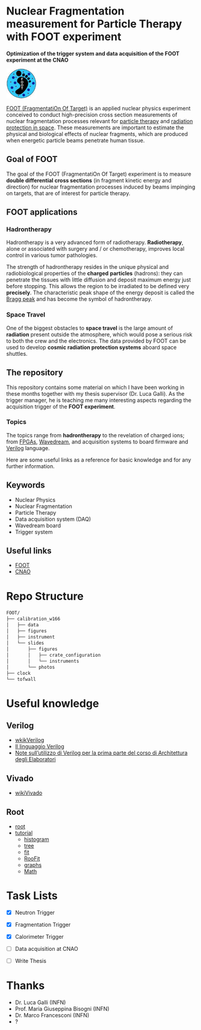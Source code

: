 # Nuclear Fragmentation measurement for Particle Therapy with FOOT experiment

**Optimization of the trigger system and data acquisition of the FOOT experiment at the CNAO**

<img src="https://github.com/lorenzomarini96/FOOT/blob/main/figures/foot_logo.jpeg" width="80">

[FOOT (FragmentatiOn Of Target)](https://web.infn.it/foot/) is an applied nuclear physics experiment conceived to conduct high-precision cross section measurements of nuclear fragmentation processes relevant for [particle therapy](https://en.wikipedia.org/wiki/Particle_therapy) and [radiation protection in space](https://www.nasa.gov/sites/default/files/atoms/files/space_radiation_ebook.pdf). These measurements are important to estimate the physical and biological effects of nuclear fragments, which are produced when energetic particle beams penetrate human tissue.

## Goal of FOOT

The goal of the FOOT (FragmentatiOn Of Target) experiment is to measure **double differential cross sections** (in fragment kinetic energy and direction) for nuclear fragmentation processes induced by beams impinging on targets, that are of interest for particle therapy.

## FOOT applications

### Hadrontherapy

Hadrontherapy is a very advanced form of radiotherapy. **Radiotherapy**, alone or associated with surgery and / or chemotherapy, improves local control in various tumor pathologies.

The strength of hadrontherapy resides in the unique physical and radiobiological properties of the **charged** **particles** (hadrons): they can penetrate the tissues with little diffusion and deposit maximum energy just before stopping. This allows the region to be irradiated to be defined very **precisely**. The characteristic peak shape of the energy deposit is called the [Bragg peak](https://en.wikipedia.org/wiki/Bragg_peak) and has become the symbol of hadrontherapy.

### Space Travel 

One of the biggest obstacles to **space travel** is the large amount of **radiation** present outside the atmosphere, which would pose a serious risk to both the crew and the electronics. The data provided by FOOT can be used to develop **cosmic radiation protection systems** aboard space shuttles.

## The repository

This repository contains some material on which I have been working in these months together with my thesis supervisor (Dr. Luca Galli). As the trigger manager, he is teaching me many interesting aspects regarding the acquisition trigger of the **FOOT experiment**. 

### Topics

The topics range from **hadrontherapy** to the revelation of charged ions; from [FPGAs](https://en.wikipedia.org/wiki/Field-programmable_gate_array), [Wavedream](https://www.psi.ch/sites/default/files/import/drs/DocumentationEN/elba15.pdf), and acquisition systems to board firmware and [Verilog](https://en.wikipedia.org/wiki/Verilog) language.


Here are some useful links as a reference for basic knowledge and for any further information.

## Keywords
- Nuclear Physics
- Nuclear Fragmentation
- Particle Therapy
- Data acquisition system (DAQ)
- Wavedream board
- Trigger system

## Useful links
- [FOOT](https://web.infn.it/foot/)
- [CNAO](https://fondazionecnao.it)


# Repo Structure
```
FOOT/
├── calibration_w166
│   ├── data
│   ├── figures
│   ├── instrument
│   └── slides
│       ├── figures
│       │   ├── crate_configuration
│       │   └── instruments
│       └── photos
├── clock
└── tofwall

```

# Useful knowledge

## Verilog
- [wkikVerilog](https://it.wikipedia.org/wiki/Verilog)
- [Il linguaggio Verilog](https://www.ge.infn.it/~musico/CourseStuff/VerilogSlides.pdf)
-  [Note sull’utilizzo di Verilog per la prima parte del corso di Architettura degli Elaboratori](http://didawiki.di.unipi.it/lib/exe/fetch.php/informatica/ae/verilog2.pdf)

## Vivado
- [wikiVivado](https://en.wikipedia.org/wiki/Xilinx_Vivado)

## Root

- [root](https://root.cern)
- [tutorial](https://root.cern/doc/master/group__Tutorials.html)
    - [histogram](https://root.cern/doc/master/group__tutorial__hist.html)
    - [tree](https://root.cern/doc/master/group__tutorial__tree.html)
    - [fit](https://root.cern/doc/master/group__tutorial__fit.html)
    - [RooFit](https://root.cern/doc/master/group__tutorial__roofit.html)
    - [graphs](https://root.cern/doc/master/group__tutorial__graphs.html)
    - [Math](https://root.cern/doc/master/group__tutorial__math.html)

# Task Lists
- [x] Neutron Trigger
- [x] Fragmentation Trigger
- [x] Calorimeter Trigger
- [ ] Data acquisition at CNAO
- [ ] Write Thesis 


# Thanks
- Dr. Luca Galli (INFN)
- Prof. Maria Giuseppina Bisogni (INFN)
- Dr. Marco Francesconi (INFN)
- ?
